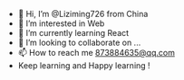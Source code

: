 - 👋 Hi, I’m @Liziming726 from China
- 👀 I’m interested in Web
- 🌱 I’m currently learning React
- 💞️ I’m looking to collaborate on ...
- 📫 How to reach me 873884635@qq.com
-    Keep learning and Happy learning !

<!---
Liziming726/Liziming726 is a ✨ special ✨ repository because its `README.md` (this file) appears on your GitHub profile.
You can click the Preview link to take a look at your changes.
--->
